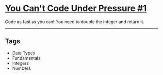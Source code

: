 # [You Can't Code Under Pressure #1](https://www.codewars.com/kata/53ee5429ba190077850011d4)

Code as fast as you can! You need to double the integer and return it.

---

## Tags

- Data Types
- Fundamentals
- Integers
- Numbers

